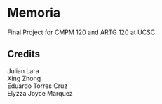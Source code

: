 # Memoria
Final Project for CMPM 120 and ARTG 120 at UCSC

## Credits
Julian Lara  
Xing Zhong  
Eduardo Torres Cruz  
Elyzza Joyce Marquez
